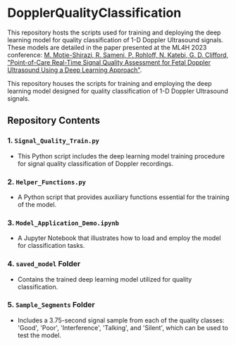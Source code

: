 # DopplerQualityClassification
This repository hosts the scripts used for training and deploying the deep learning model for quality classification of 1-D Doppler Ultrasound signals. These models are detailed in the paper presented at the ML4H 2023 conference: [M. Motie-Shirazi, R. Sameni, P. Rohloff, N. Katebi, G. D. Clifford, "Point-of-Care Real-Time Signal Quality Assessment for Fetal Doppler Ultrasound Using a Deep Learning Approach"](https://arxiv.org/pdf/2312.09433).


This repository houses the scripts for training and employing the deep learning model designed for quality classification of 1-D Doppler Ultrasound signals.

## Repository Contents

### 1. `Signal_Quality_Train.py`
- This Python script includes the deep learning model training procedure for signal quality classification of Doppler recordings.

### 2. `Helper_Functions.py`
- A Python script that provides auxiliary functions essential for the training of the model.

### 3. `Model_Application_Demo.ipynb`
- A Jupyter Notebook that illustrates how to load and employ the model for classification tasks.

### 4. `saved_model` Folder
- Contains the trained deep learning model utilized for quality classification.

### 5. `Sample_Segments` Folder
- Includes a 3.75-second signal sample from each of the quality classes: 'Good', 'Poor', 'Interference', 'Talking', and 'Silent', which can be used to test the model.

